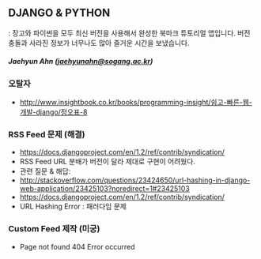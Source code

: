 ## DJANGO & PYTHON
: 장고와 파이썬을 모두 최신 버전을 사용해서 완성한 북마크 튜토리얼 앱입니다. 버전 충돌과 사라진 정보가 너무나도 많아 즐거운 시간을 보냈습니다.

##### Jaehyun Ahn (jaehyunahn@sogang.ac.kr)


### 오탈자
- http://www.insightbook.co.kr/books/programming-insight/쉽고-빠른-웹-개발-django/정오표-8

### RSS Feed 문제 (해결)
- https://docs.djangoproject.com/en/1.2/ref/contrib/syndication/
- RSS Feed URL 분배가 버전이 달라 제대로 구현이 어려웠다.
- 관련 질문 & 해답: 
- http://stackoverflow.com/questions/23424650/url-hashing-in-django-web-application/23425103?noredirect=1#23425103
- https://docs.djangoproject.com/en/1.2/ref/contrib/syndication/
- URL Hashing Error : 패러다임 문제

### Custom Feed 제작 (미궁)
- Page not found 404 Error occurred
